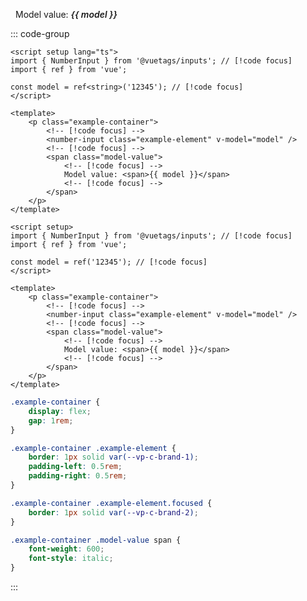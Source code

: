 <script setup lang="ts">
import { NumberInput } from '@vuetags/inputs';
import { ref } from 'vue';

const model = ref<string>('12345');
</script>

<p class="example-container">
    <number-input class="example-element" v-model="model" />
    <span class="model-value">
        Model value: <span>{{ model }}</span>
    </span>
</p>

<style lang="postcss" scoped>
.example-container {
    display: flex;
    gap: 1rem;

    .example-element {
        border: 1px solid var(--vp-c-brand-1);
        padding-left: 0.5rem;
        padding-right: 0.5rem;

        &.focused {
            border: 1px solid var(--vp-c-brand-2);
        }
    }

    .model-value {
        span {
            font-weight: 600;
            font-style: italic;
        }
    }
}
</style>

::: code-group

```vue [Typescript]
<script setup lang="ts">
import { NumberInput } from '@vuetags/inputs'; // [!code focus]
import { ref } from 'vue';

const model = ref<string>('12345'); // [!code focus]
</script>

<template>
    <p class="example-container">
        <!-- [!code focus] -->
        <number-input class="example-element" v-model="model" />
        <!-- [!code focus] -->
        <span class="model-value">
            <!-- [!code focus] -->
            Model value: <span>{{ model }}</span>
            <!-- [!code focus] -->
        </span>
    </p>
</template>
```

```vue [JavaScript]
<script setup>
import { NumberInput } from '@vuetags/inputs'; // [!code focus]
import { ref } from 'vue';

const model = ref('12345'); // [!code focus]
</script>

<template>
    <p class="example-container">
        <!-- [!code focus] -->
        <number-input class="example-element" v-model="model" />
        <!-- [!code focus] -->
        <span class="model-value">
            <!-- [!code focus] -->
            Model value: <span>{{ model }}</span>
            <!-- [!code focus] -->
        </span>
    </p>
</template>
```

```css [Styling]
.example-container {
    display: flex;
    gap: 1rem;
}

.example-container .example-element {
    border: 1px solid var(--vp-c-brand-1);
    padding-left: 0.5rem;
    padding-right: 0.5rem;
}

.example-container .example-element.focused {
    border: 1px solid var(--vp-c-brand-2);
}

.example-container .model-value span {
    font-weight: 600;
    font-style: italic;
}
```

:::
